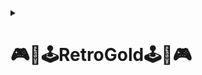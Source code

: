 <details><summary><h1><strong>🎮​👾​🕹️​RetroGold🕹️​👾​🎮</strong></h1></summary>  

RetroGold es tu portal para revivir los mejores clásicos de los videojuegos, potenciado por el emulador MAME. Ofrecemos una experiencia única para los amantes de los juegos retro, permitiéndote disfrutar de títulos icónicos que marcaron la época dorada de los salones recreativos.  

<img src="https://github.com/user-attachments/assets/e8d85532-bad1-464d-8d1b-57406362fe65" width="250" height="250">  

<details><summary><h2><strong>🛠️ Mapa de la Red 🛠️</strong></h2></summary>  

<img src="https://github.com/ImDeathWis/Proyecto-pagina-emulacion./blob/main/imagenes/mapa_de_red.jpg" width="960" height="540">  

<a href="https://github.com/ImDeathWis/Proyecto-pagina-emulacion./blob/main/brifing.md" target="_blank">Nuestro Briefing/Resumen del proyecto (Haz clic para ver)</a>  

---</details>  

<details><summary><h2><strong>🛠️​ Arquitectura del Sistema 🛠️</strong></h2></summary>  

<h3>Componentes Principales:</h3>  

- **Servidor Web (Apache):** Hospeda el sitio de emulación de juegos retro.
- **Servidor DNS:** Gestiona la resolución de nombres de dominio.  
- **Servidor DHCP:** Asigna dinámicamente direcciones IP en la red interna.  
- **Firewall (Sophos):** Implementado en una máquina virtual para proteger la infraestructura contra amenazas de seguridad. 

<a href="https://github.com/ImDeathWis/Proyecto-pagina-emulacion./blob/main/Especificar%20listado%20de%20tareas.md" target="_blank">Haz clic aquí para ver el listado de tareas del equipo</a>  

---


</details>

<details><summary><h2><strong>✅ Objetivos del Sistema ✅</strong></h2></summary>
  
<h3>Acceso a Juegos Retro de Arcade:</h3>

Ofrecer una biblioteca de juegos clásicos de arcade mediante un emulador MAME alojado en un servidor Apache.

<h3>Modularidad y Seguridad:</h3>

Separar servicios como DNS y DHCP del servidor web y FTP mejora la modularidad. Además, el firewall Sophos refuerza la seguridad del sistema.

<h3>Preparación para Dockerización:</h3>

Se planea empaquetar los componentes clave (servidor web, FTP, emulador MAME) en contenedores Docker para optimizar la gestión y escalabilidad.

<a href="https://github.com/ImDeathWis/Proyecto-pagina-emulacion./blob/main/Asignar%20roles%20y%20responsabilidades%20del%20equipo.md" target="_blank">Haz clic aquí para ver cómo nos asignaremos los roles</a>

---

</details>

<details><summary><h2><strong>👷🏻 Funcionamiento General 👷🏻</strong></h2></summary>
El sistema permite a los usuarios acceder al sitio web, donde Apache sirve la interfaz para seleccionar y jugar títulos retro. Los componentes interactúan de la siguiente manera:  

<h3>1. Servidor Web (Apache)</h3><a href="https://github.com/ImDeathWis/Proyecto-pagina-emulacion./blob/main/Apache.md" target="_blank">Haz clic aquí para ir a la información</a>

- **Funcionalidades:**
  - Alojamiento del sitio web (HTML, CSS, JavaScript).
  - Integración con MAME para cargar juegos desde el servidor FTP.
  - Seguridad HTTPS mediante cifrado SSL/TLS.

<h3>2. Servidor FTP (vsftpd)</h3><a href="https://github.com/ImDeathWis/Proyecto-pagina-emulacion./blob/main/Apache.md" target="_blank">Haz clic aquí para ir a la información</a>

- **Funcionalidades:**
  - Almacenamiento y acceso a ROMs para el emulador MAME.
  - Configuración de permisos para acceso seguro.

<h3>3. Servidor DNS</h3><a href="https://github.com/ImDeathWis/Proyecto-pagina-emulacion./blob/main/DNSyDHCP.md" target="_blank">Haz clic aquí para ir a la información (Se encuentra el DNS y el DHCP)</a>
<h3>3. Servidor DNS</h3><a href="https://github.com/ImDeathWis/Proyecto-pagina-emulacion./blob/main/DNS%20con%20sophos%20Incluido.md" target="_blank">Haz clic aquí para ir a la información (Se encuentra el DNS ya implementado al sophos)</a>

- **Funcionalidades:**
  - Resolución de nombres de dominio y gestión de subdominios.
  - Redundancia mediante DNS externos (Google DNS, Cloudflare).

<h3>4. Servidor DHCP</h3><a href="https://github.com/ImDeathWis/Proyecto-pagina-emulacion./blob/main/DNSyDHCP.md" target="_blank">Haz clic aquí para ir a la información (Se encuentra el DNS y el DHCP)</a>

- **Funcionalidades:**
  - Asignación automática de IPs en la red interna.
  - Configuración de rangos de IPs para diferentes dispositivos.

<h3>5. Firewall (Sophos)</h3><a href="https://github.com/ImDeathWis/Proyecto-pagina-emulacion./blob/main/pfesense.md" target="_blank">Haz clic aquí para ir a la información (pfSense "es temporal")</a>

- **Funcionalidades:**
  - Filtrado de tráfico y prevención de amenazas.
  - Monitorización de la seguridad de la red.
  - Implementado en una máquina virtual para mayor flexibilidad.

---
</details>

<details><summary><h2><strong>🦾​ Tecnologías Utilizadas 🦾​</strong></h2></summary>
Las principales tecnologías que se utilizarán en el proyecto incluyen:   

- **Virtualización:**  
  - VirtualBox o VMware para la creación de Máquinas Virtuales (MV).  
  - Docker para la contenerización de los servicios.  
  - Aplicación de monitoreo para Docker (**Portainer** o **Lazydocker**).  

- **Redes y Seguridad:**  
  - **Bind9** como servidor DNS.  
  - **ISC DHCP Server** para asignación de IPs dinámicas.  
  - **Sophos Firewall** para control de tráfico y seguridad.  

- **Servidores y Protocolos:**  
  - **Apache** como servidor web.  
  - **vsftpd** o **ProFTPD** para almacenamiento y transferencia de ROMs vía FTP.  
  - **RetroArch** como plataforma de emulación de videojuegos retro.  

- **Desarrollo Web y Software:**  
  - **C# y WebAssembly (Blazor)** para desarrollo de aplicaciones web interactivas.  
  - **Figma** para el diseño de la interfaz web.  
  - **HTML, CSS y JavaScript** para la creación del frontend.  

- **Gestión y Control de Versiones:**  
  - **GitHub** para el control de versiones y almacenamiento del proyecto. 
    
---
</details>
<details><summary><h2><strong>🔹 Hardware a Utilizar ​</strong></h2></summary>

Se necesitará un hardware adecuado para soportar las MV y la emulación de juegos retro.  

<h3>Requisitos mínimos por Máquina Virtual (MV)</h3>

✅ **Servidor Principal** (MV con Apache, FTP, RetroArch)  
- CPU: **4 núcleos**  
- RAM: **4 GB**  
- Almacenamiento: **40 GB SSD**  
- Tarjeta de Red: **1 Gbps**  

✅ **Servidor DNS/DHCP y Firewall (MV con Bind9, ISC DHCP y Sophos Firewall)** 

- CPU: **2 núcleos**  
- RAM: **2 GB**  
- Almacenamiento: **20 GB SSD**  
- Tarjeta de Red: **1 Gbps**  

✅ **Máquina Física para Virtualización (Host)**  
- Procesador: **Intel i5/i7 o AMD Ryzen 5/7**  
- RAM: **8-16 GB**  
- Almacenamiento: **SSD de 256GB+**  
- Conectividad: **Wi-Fi y Ethernet**

---
</details>

<details><summary><h2><strong>💻​ Servicios a Implementar 💻​​</strong></h2></summary>
  
El proyecto requiere múltiples servicios para funcionar correctamente:  

| **Servicio**  | **Función**  | **Software/Herramienta**  |
|--------------|------------|--------------------------|
| **Servidor Web** | Aloja la página web para la interfaz de usuario. | **Apache** |
| **Servidor FTP** | Almacena y gestiona las ROMs de los juegos. | **vsftpd** o **ProFTPD** |
| **Servidor DNS** | Resuelve nombres de dominio internos para la red. | **Bind9** |
| **Servidor DHCP** | Asigna direcciones IP dinámicas a los dispositivos. | **ISC DHCP Server** |
| **Firewall** | Controla el tráfico y protege los servicios. | **Sophos Firewall** |
| **Plataforma de Emulación** | Ejecuta videojuegos retro dentro del sistema. | **RetroArch** |
| **Docker** | Permite la virtualización y despliegue de servicios. | **Docker y Docker Compose** |
| **Monitoreo Docker** | Aplicación para visualizar contenedores Docker en tiempo real. | **Portainer** o **Lazydocker** |
| **Desarrollo Web** | Creación de interfaz interactiva. | **HTML, CSS, JavaScript, C#, WebAssembly (Blazor)** |
| **Control de Versiones** | Gestiona el código y la documentación del proyecto. | **GitHub** |

---
</details>

<details><summary><h2><strong>🔹 Sistemas Operativos a Utilizar ​​</strong></h2></summary>

El proyecto utilizará principalmente sistemas basados en Linux por su estabilidad y compatibilidad con los servicios requeridos.  

| **Sistema Operativo** | **Uso en el Proyecto** | **Versión Recomendada** |
|----------------------|----------------------|------------------------|
| **Ubuntu Server** | Base para todas las máquinas virtuales (MV). | **Ubuntu Server 22.04 LTS** |
| **Ubuntu Desktop** | Para desarrollo y pruebas en entornos gráficos. | **Ubuntu 22.04 LTS** |
| **Sophos Firewall OS** | Seguridad y control de tráfico de red. | **Sophos XG / UTM** |
| **Docker OS (Linux)** | Entorno para contenerización de servicios. | **Basado en Ubuntu** |

</details>

<details><summary><h2><strong>📖​ Bibliografía 📖​​​</strong></h2></summary>

https://github.com/mamedev/mame

https://github.com/ybootin/mamejs?tab=readme-ov-file

https://www.digitalocean.com/community/tutorials/how-to-install-the-apache-web-server-on-ubuntu-20-04-es

https://www.youtube.com/watch?v=WyR-qPAagLo&ab_channel=IvanildoGalv%C3%A3o

https://www.digitalocean.com/community/tutorials/how-to-install-linux-apache-mysql-php-lamp-stack-on-ubuntu-20-04-es

https://www.digitalocean.com/community/tutorials/how-to-install-the-apache-web-server-on-ubuntu-20-04-es 

https://httpd.apache.org/docs/trunk/es/install.html 

https://www.ionos.es/digitalguide/servidores/configuracion/instalar-apache-en-ubuntu/

https://extassisnetwork.com/tutoriales/como-instalar-apache-en-ubuntu/

https://ubuntu.com/server/docs/set-up-an-ftp-server

https://github.com/kabukki/wasm-nes 

https://www.php.net/manual/es/function.phpinfo.php

https://github.com/mupen64plus

https://jsnes.org/

https://www.youtube.com/watch?v=nQu4U0r-w-M&list=PLS1R8PLgpkVROGR9dAWw6gtyuq_oA-Z2q&index=6

</details>

</details>
